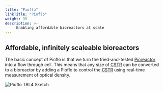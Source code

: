 ```yaml
---
title: "Pioflo"
linkTitle: "Pioflo"
weight: 35
description: >-
     Enabling affordable bioreactors at scale
---
```


## Affordable, infinitely scaleable bioreactors

The basic concept of Pioflo is that we turn the tried-and-tested [Pioreactor](https://pioreactor.com/) into a flow through cell.  This means that any size of <abbr title="completely stirred tank reactor">CSTR</abbr> can be converted to a bioreactor by adding a Pioflo to control the <abbr title="completely stirred tank reactor">CSTR</abbr> using real-time measurement of optical density.

![Pioflo TRL4 Sketch](docs/Pioflo/Pioflo_v0_01_sketch.png)